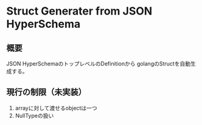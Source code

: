 
# Struct Generater from JSON HyperSchema

## 概要
JSON HyperSchemaのトップレベルのDefinitionから
golangのStructを自動生成する。

## 現行の制限（未実装）
1. arrayに対して渡せるobjectは一つ
2. NullTypeの扱い

